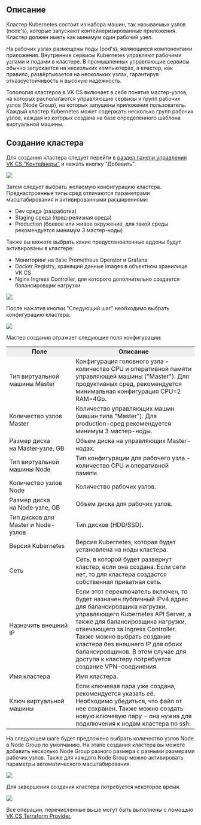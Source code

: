 ## Описание

Кластер Kubernetes состоит из набора машин, так называемых узлов (node's), которые запускают контейнеризированные приложения. Кластер должен иметь как минимум один рабочий узел.

На рабочих узлах размещены поды (pod's), являющиеся компонентами приложения. Внутренние сервисы Kubernetes управляют рабочими узлами и подами в кластере. В промышленных управляющие сервисы обычно запускается на нескольких компьютерах, а кластер, как правило, развёртывается на нескольких узлах, гарантируя отказоустойчивость и высокую надёжность.

Топология кластеров в VK CS включает в себя понятие мастер-узлов, на которых располагаются управляющие сервисы и групп рабочих узлов (Node Group), на которых запущены приложения пользователь. Каждый кластер Kubernetes может содержать несколько групп рабочих узлов, каждая из которых создана на базе определенного шаблона виртуальной машины.

## Создание кластера

Для создания кластера следует перейти в [раздел панели управления VK CS "Контейнеры"](https://mcs.mail.ru/app/services/containers/add/) и нажать кнопку "Добавить".

![](./assets/1598986561482-1598986561482.png)

Затем следует выбрать желаемую конфигурацию кластера. Преднастроенные типы сред отличаются параметрами масштабирования и активированными расширениями:

- Dev среда (разработка)
- Staging среда (пред-релизная среда)
- Production (боевое или живое окружение, для такой среды рекомендуется минимум 3 мастер-ноды)

Также вы можете выбрать какие предустановленные аддоны будут активированы в кластере:

- Мониторинг на базе Prometheus Operator и Grafana
- Docker Registry, хранящий данные images в объектном хранилище VK CS
- Nginx Ingress Controller, для которого дополнительно создается балансировщик нагрузки

![](./assets/helpjuice_production-2fuploads-2fupload-2fimage-2f7055-2fdirect-2f1610642560891-1610642560891.png)

После нажатия кнопки "Следующий шаг" необходимо выбрать конфигурацию кластера:

![](./assets/helpjuice_production-2fuploads-2fupload-2fimage-2f7055-2fdirect-2f1610642611733-1610642611733.png)

Мастер создания отражает следующие поля конфигурации:

<table border="0" cellpadding="0" cellspacing="0" style="margin-right: calc(0%); width: 100%;" width="568"><tbody><tr><td height="19" style="background-color: rgb(239, 239, 239); text-align: center;" width="35.2112676056338%"><strong>Поле</strong></td><td style="background-color: rgb(239, 239, 239); text-align: center;" width="64.78873239436619%"><strong>Описание</strong></td></tr><tr><td class="xl65" height="38" width="35.2112676056338%">Тип виртуальной машины Master</td><td class="xl65" width="64.78873239436619%">Конфигурация головного узла - количество CPU и оперативной памяти управляющей машины ("Master"). Для продуктивных сред, рекомендуется минимальная конфигурация CPU=2 RAM=4Gb.&nbsp;</td></tr><tr><td class="xl65" height="38" width="35.2112676056338%">Количество узлов Master</td><td class="xl65" width="64.78873239436619%">Количество управляющих машин (машин типа "Master"). Для production-сред рекомендуется минимум 3 мастер-ноды.&nbsp;</td></tr><tr><td class="xl65" height="38" width="35.2112676056338%">Размер диска на&nbsp;Master‑узле, GB</td><td class="xl65" width="64.78873239436619%">Объем диска на управляющих Master-нодах.&nbsp;</td></tr><tr><td class="xl65" height="38" width="35.2112676056338%">Тип виртуальной машины Node</td><td class="xl65" width="64.78873239436619%">Тип конфигурации для рабочего узла - количество CPU и оперативной памяти.</td></tr><tr><td class="xl65" height="19" width="35.2112676056338%">Количество узлов Node</td><td class="xl65" width="64.78873239436619%">Количество рабочих узлов.</td></tr><tr><td class="xl65" height="38" width="35.2112676056338%">Размер диска на&nbsp;Node‑узле, GB</td><td class="xl65" width="64.78873239436619%">Объем диска для рабочих узлов.</td></tr><tr><td class="xl65" height="58" width="35.2112676056338%">Тип дисков для Master и Node-узлов</td><td class="xl65" width="64.78873239436619%">Тип дисков (HDD/SSD).&nbsp;</td></tr><tr><td class="xl65" height="38" width="35.2112676056338%">Версия Kubernetes</td><td class="xl65" width="64.78873239436619%">Версия Kubernetes, которая будет установлена на ноды кластера.</td></tr><tr><td class="xl65" height="77" width="35.2112676056338%">Сеть</td><td class="xl65" width="64.78873239436619%">Сеть, в которой будет развернут кластер, если она создана. Если сети нет, то для кластера создастся собственная приватная сеть.</td></tr><tr><td>Назначить внешний IP</td><td class="currently-active">Если этот переключатель включен, то будет назначен публичный IPv4 адрес для балансировщика нагрузки, управляющего Kubernetes API Server, а также для балансировщика нагрузки, отвечающего за Ingress Controller.<br>Также можно выбрать создание кластера без внешнего IP для обоих балансировщиков. В этом случае для доступа к кластеру потребуется создание VPN-соединения.&nbsp;</td></tr><tr><td class="xl65" height="19" width="35.2112676056338%">Имя кластера</td><td class="xl65" width="64.78873239436619%">Имя кластера.</td></tr><tr><td class="xl65" height="77" width="35.2112676056338%">Ключ виртуальной машины</td><td class="xl65" width="64.78873239436619%">Если ключевая пара уже создана, рекомендуется указать её. Необходимо убедиться, что файл от нее сохранен. Также можно создать новую ключевую пару - она нужна для подключения к нодам кластера по ssh.</td></tr></tbody></table>

На следующем шаге будет предложено выбрать количество узлов Node в Node Group по умолчанию. На этапе создания кластера вы можете добавить несколько Node Group разного размера с разными размерами рабочих узлов. Также для каждого Node Group можно активировать параметры автоматического масштабирования.

![](./assets/1603752129195-gruppy-uzlov.jpg)

Для завершения создания кластера потребуется некоторое время.

![](./assets/1598986650096-1598986650096.png)

Все операции, перечисленные выше могут быть выполнены с помощью [VK CS Terraform Provider.](https://mcs.mail.ru/docs/ru/base/k8s/k8s-terraform/k8s-terraform-create)
